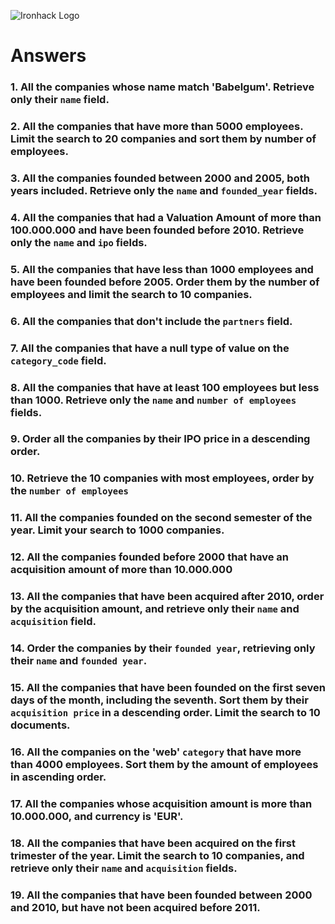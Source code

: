 ![Ironhack Logo](https://i.imgur.com/1QgrNNw.png)

# Answers

### 1. All the companies whose name match 'Babelgum'. Retrieve only their `name` field.



<!-- Node js version

const filter = {
  'name': 'Babelgum'
};
const projection = {
  'name': 1
};

 -->


### 2. All the companies that have more than 5000 employees. Limit the search to 20 companies and sort them by **number of employees**.

<!-- const filter = {
  'number_of_employees': {
    '$gte': 5000
  }
};
const sort = {
  'number_of_employees': 1
};
const limit = 20; -->

### 3. All the companies founded between 2000 and 2005, both years included. Retrieve only the `name` and `founded_year` fields.

<!--

 const filter = {
  'founded_year': {
    '$gte': 2000, 
    '$lte': 2005
  }
};
const projection = {
  'name': 1, 
  'founded_year': 1
};
-->

### 4. All the companies that had a Valuation Amount of more than 100.000.000 and have been founded before 2010. Retrieve only the `name` and `ipo` fields.

<!-- 

const filter = {
  'ipo.valuation_amount': {
    '$exists': true, 
    '$gt': 100000000
  }
};
const projection = {
  'name': 1, 
  'ipo': 1
};

 -->

### 5. All the companies that have less than 1000 employees and have been founded before 2005. Order them by the number of employees and limit the search to 10 companies.

<!-- 
const filter = {
  'number_of_employees': {
    '$lt': 1000
  }, 
  'founded_year': {
    '$lt': 2005
  }
};
const sort = {
  'number_of_employees': 1
};
const limit = 10;
 -->

### 6. All the companies that don't include the `partners` field.

<!-- {
const filter = {
  'partners': {
    '$exists': false
  }
}
} -->

### 7. All the companies that have a null type of value on the `category_code` field.

<!-- const filter = {
  'category_code': null
};
 -->

### 8. All the companies that have at least 100 employees but less than 1000. Retrieve only the `name` and `number of employees` fields.

<!-- const filter = {
  'number_of_employees': {
    '$gte': 100
  }, 
  'number_of_employees': {
    '$lt': 1000
  }
};
const projection = {
  'name': 1, 
  'number_of_employees': 1
}; -->

### 9. Order all the companies by their IPO price in a descending order.

<!-- const sort = {
  'ipo': -1
}; -->

### 10. Retrieve the 10 companies with most employees, order by the `number of employees`

<!-- const filter = {};
const sort = {
  'number_of_employees': -1
};
const limit = 10; -->

### 11. All the companies founded on the second semester of the year. Limit your search to 1000 companies.

<!-- const filter = {
  'founded_month': {
    '$gte': 6
  }
};
const limit = 100; -->

### 12. All the companies founded before 2000 that have an acquisition amount of more than 10.000.000

<!-- const filter = {
  '$and': [
    {
      'founded_year': {
        '$lte': 2000
      }
    }, {
      'acquisition.price_amount': {
        '$gte': 10000000
      }
    }
  ]
};-->

### 13. All the companies that have been acquired after 2010, order by the acquisition amount, and retrieve only their `name` and `acquisition` field.

<!-- const filter = {
  'acquisition.acquired_year': {
    '$gte': 2010
  }
};
const projection = {
  'name': 1, 
  'acquisition': 1
}; -->

### 14. Order the companies by their `founded year`, retrieving only their `name` and `founded year`.

<!-- const projection = {
  'name': 1, 
  'founded_year': 1
} -->

### 15. All the companies that have been founded on the first seven days of the month, including the seventh. Sort them by their `acquisition price` in a descending order. Limit the search to 10 documents.

<!-- const filter = {
  'founded_day': {
    '$lte': 7
  }
};
const sort = {
  'acquisition.price_amount': -1
};
const limit = 10; -->

### 16. All the companies on the 'web' `category` that have more than 4000 employees. Sort them by the amount of employees in ascending order.

<!-- const filter = {
  '$and': [
    {
      'category_code': {
        '$eq': 'web'
      }
    }, {
      'number_of_employees': {
        '$gte': 4000
      }
    }
  ]
};
const sort = {
  'number_of_employees': 1
};
 -->

### 17. All the companies whose acquisition amount is more than 10.000.000, and currency is 'EUR'.

<!-- const filter = {
  '$and': [
    const filter = {
  '$and': [
    {
      'acquisition.price_amount': {
        '$gte': 10000000
      }
    }, {
      'acquisition.price_currency_code': {
        '$eq': 'EUR'
      }
    }
  ]
}; -->

### 18. All the companies that have been acquired on the first trimester of the year. Limit the search to 10 companies, and retrieve only their `name` and `acquisition` fields.

<!-- const filter = {
  'acquisition.acquired_month': {
    '$lte': 3
  }
};
const projection = {
  'name': 1, 
  'acquisition': 1
};
const limit = 10;
 -->

### 19. All the companies that have been founded between 2000 and 2010, but have not been acquired before 2011.

<!-- const filter = {
  '$and': [
    {
      'founded_year': {
        '$gte': 2000
      }
    }, {
      'founded_year': {
        '$lte': 2010
      }
    }, {
      'acquisition.acquired_year': {
        '$gte': 2011
      }
    }
  ]
}; -->
